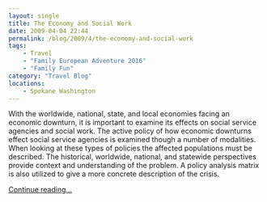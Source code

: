 ```yaml
---
layout: single
title: The Economy and Social Work
date: 2009-04-04 22:44
permalink: /blog/2009/4/the-economy-and-social-work
tags:
    - Travel
    - "Family European Adventure 2016"
    - "Family Fun"
category: "Travel Blog"
locations: 
    - Spokane Washington
---
```

With the worldwide, national, state, and local economies facing an economic downturn, it is important to examine its effects on social service agencies and social work. The active policy of how economic downturns effect social service agencies is examined though a number of modalities. When looking at these types of policies the affected populations must be described. The historical, worldwide, national, and statewide perspectives provide context and understanding of the problem. A policy analysis matrix is also utilized to give a more concrete description of the crisis.

[Continue reading...][1]

   [1]: /resources/articles/the-economy-and-social-work